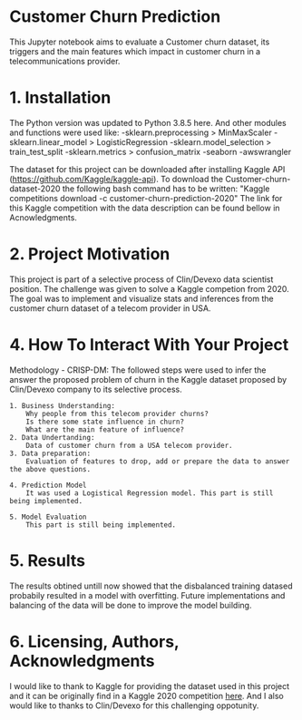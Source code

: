 # **Customer Churn Prediction** 
This Jupyter notebook aims to evaluate a Customer churn dataset, its triggers and the main features which impact in customer churn in a telecommunications provider.

# 1. Installation
The Python version was updated to Python 3.8.5 here. And other modules and functions were used like:
   -sklearn.preprocessing > MinMaxScaler
   -sklearn.linear_model > LogisticRegression
   -sklearn.model_selection > train_test_split
   -sklearn.metrics > confusion_matrix
   -seaborn
   -awswrangler
   
The dataset for this project can be downloaded after installing Kaggle API (https://github.com/Kaggle/kaggle-api). To download the Customer-churn-dataset-2020 the following bash command has to be written:
"Kaggle competitions download -c customer-churn-prediction-2020"
The link for this Kaggle competition with the data description can be found bellow in Acnowledgments. 

# 2. Project Motivation
This project is part of a selective process of Clin/Devexo data scientist position. The challenge was given to solve a Kaggle competion from 2020. The goal was to implement and visualize stats and inferences from the customer churn dataset of a telecom provider in USA.

# 4. How To Interact With Your Project 
Methodology - CRISP-DM:
    The followed steps were used to infer the answer the proposed problem of churn in the Kaggle dataset proposed by Clin/Devexo company to its selective process. 

    1. Business Understanding:
        Why people from this telecom provider churns?
        Is there some state influence in churn?
        What are the main feature of influence?
    2. Data Undertanding:
        Data of customer churn from a USA telecom provider. 
    3. Data preparation:
        Evaluation of features to drop, add or prepare the data to answer the above questions.
 
    4. Prediction Model 
        It was used a Logistical Regression model. This part is still being implemented.
        
    5. Model Evaluation 
        This part is still being implemented.
    

# 5. Results
   The results obtined untill now showed that the disbalanced training datased probabily resulted in a model with overfitting. Future implementations and balancing of the data will be done to improve the model building. 

# 6. Licensing, Authors, Acknowledgments  
I would like to thank to Kaggle for providing the dataset used in this project and it can be originally find in a Kaggle 2020 competition [here](https://www.kaggle.com/c/customer-churn-prediction-2020/overview). And I also would like to thanks to Clin/Devexo for this challenging oppotunity.